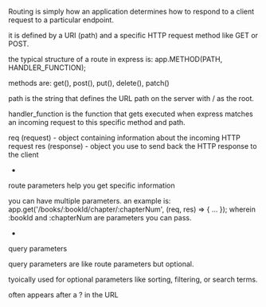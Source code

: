 Routing is simply how an application determines how to respond to a client request to a particular endpoint.

it is defined by a URI (path) and a specific HTTP request method like GET or POST.

the typical structure of a route in express is: app.METHOD(PATH, HANDLER_FUNCTION);

methods are: get(), post(), put(), delete(), patch()

path is the string that defines the URL path on the server with / as the root.

handler_function is the function that gets executed when express matches an incoming request to this specific method and path.

req (request) - object containing information about the incoming HTTP request
res (response) - object you use to send back the HTTP response to the client

-

route parameters help you get specific information

you can have multiple parameters. an example is:
app.get('/books/:bookId/chapter/:chapterNum', (req, res) => { ... });
wherein :bookId and :chapterNum are parameters you can pass.

-

query parameters

query parameters are like route parameters but optional.

tyoically used for optional parameters like sorting, filtering, or search terms.

often appears after a ? in the URL



